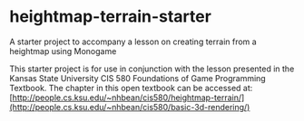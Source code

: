 # heightmap-terrain-starter
A starter project to accompany a lesson on creating terrain from a heightmap using Monogame

This starter project is for use in conjunction with the lesson presented in the Kansas State University CIS 580 Foundations of Game Programming Textbook. The chapter in this open textbook can be accessed at: [http://people.cs.ksu.edu/~nhbean/cis580/heightmap-terrain/](http://people.cs.ksu.edu/~nhbean/cis580/basic-3d-rendering/)
